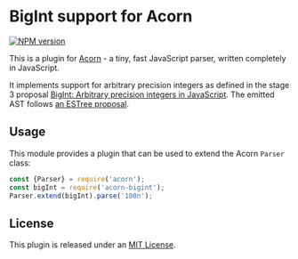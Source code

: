 # BigInt support for Acorn

[![NPM version](https://img.shields.io/npm/v/acorn-bigint.svg)](https://www.npmjs.org/package/acorn-bigint)

This is a plugin for [Acorn](http://marijnhaverbeke.nl/acorn/) - a tiny, fast JavaScript parser, written completely in JavaScript.

It implements support for arbitrary precision integers as defined in the stage 3 proposal [BigInt: Arbitrary precision integers in JavaScript](https://github.com/tc39/proposal-bigint). The emitted AST follows [an ESTree proposal](https://github.com/estree/estree/blob/132be9b9ec376adbc082dd5f6ba78aefd7a1a864/experimental/bigint.md).

## Usage

This module provides a plugin that can be used to extend the Acorn `Parser` class:

```javascript
const {Parser} = require('acorn');
const bigInt = require('acorn-bigint');
Parser.extend(bigInt).parse('100n');
```

## License

This plugin is released under an [MIT License](./LICENSE).

